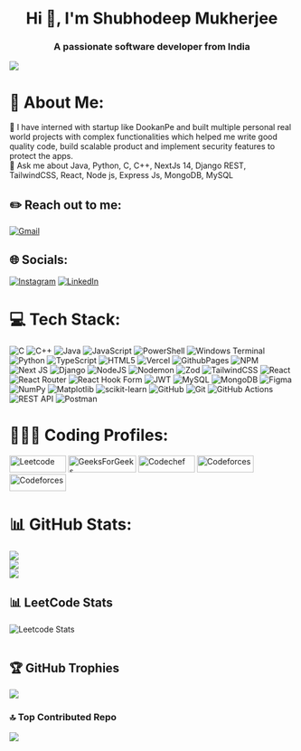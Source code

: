 <h1 align="center">Hi 👋, I'm Shubhodeep Mukherjee</h1>
<h3 align="center">A passionate software developer from India</h3>

[![](https://visitcount.itsvg.in/api?id=blackcat-007&icon=0&color=13)](https://visitcount.itsvg.in)
# 💫 About Me:
🔭 I have interned with startup like DookanPe and built multiple personal real world projects with complex functionalities which helped me write good quality code, build scalable product and implement security features to protect the apps. <br>💬 Ask me about Java, Python, C, C++, NextJs 14, Django REST, TailwindCSS, React, Node js, Express Js, MongoDB, MySQL<br>

## ✏️ Reach out to me: 
[![Gmail](https://img.shields.io/badge/Gmail-D14836?logo=gmail&logoColor=white)](mailto:shubhodeepmukherjee24@gmail.com)

## 🌐 Socials:
[![Instagram](https://img.shields.io/badge/Instagram-%23E4405F.svg?logo=Instagram&logoColor=white)](https://www.instagram.com/ghor_kuno_1010?igsh=MWNvZGFtN3psb3hubw==)
[![LinkedIn](https://img.shields.io/badge/LinkedIn-%230077B5.svg?logo=linkedin&logoColor=white)](https://linkedin.com/in/shubhodeepmukherjeewebdev)

# 💻 Tech Stack:
![C](https://img.shields.io/badge/c-%2300599C.svg?style=for-the-badge&logo=c&logoColor=white) ![C++](https://img.shields.io/badge/Code-C++-blue?style=flat&logo=c%2B%2B&logoColor=white)
 ![Java](https://img.shields.io/badge/java-%23ED8B00.svg?style=for-the-badge&logo=openjdk&logoColor=white) ![JavaScript](https://img.shields.io/badge/javascript-%23323330.svg?style=for-the-badge&logo=javascript&logoColor=%23F7DF1E) ![PowerShell](https://img.shields.io/badge/PowerShell-%235391FE.svg?style=for-the-badge&logo=powershell&logoColor=white) ![Windows Terminal](https://img.shields.io/badge/Windows%20Terminal-%234D4D4D.svg?style=for-the-badge&logo=windows-terminal&logoColor=white) ![Python](https://img.shields.io/badge/python-3670A0?style=for-the-badge&logo=python&logoColor=ffdd54) ![TypeScript](https://img.shields.io/badge/typescript-%23007ACC.svg?style=for-the-badge&logo=typescript&logoColor=white) ![HTML5](https://img.shields.io/badge/html5-%23E34F26.svg?style=for-the-badge&logo=html5&logoColor=white) ![Vercel](https://img.shields.io/badge/vercel-%23000000.svg?style=for-the-badge&logo=vercel&logoColor=white) ![GithubPages](https://img.shields.io/badge/github%20pages-121013?style=for-the-badge&logo=github&logoColor=white) ![NPM](https://img.shields.io/badge/NPM-%23CB3837.svg?style=for-the-badge&logo=npm&logoColor=white) ![Next JS](https://img.shields.io/badge/Next-black?style=for-the-badge&logo=next.js&logoColor=white) ![Django](https://img.shields.io/badge/Framework-Django-green?style=flat&logo=django) ![NodeJS](https://img.shields.io/badge/node.js-6DA55F?style=for-the-badge&logo=node.js&logoColor=white) ![Nodemon](https://img.shields.io/badge/NODEMON-%23323330.svg?style=for-the-badge&logo=nodemon&logoColor=%BBDEAD) ![Zod](https://img.shields.io/badge/zod-%233068b7.svg?style=for-the-badge&logo=zod&logoColor=white) ![TailwindCSS](https://img.shields.io/badge/tailwindcss-%2338B2AC.svg?style=for-the-badge&logo=tailwind-css&logoColor=white) ![React](https://img.shields.io/badge/react-%2320232a.svg?style=for-the-badge&logo=react&logoColor=%2361DAFB) ![React Router](https://img.shields.io/badge/React_Router-CA4245?style=for-the-badge&logo=react-router&logoColor=white) ![React Hook Form](https://img.shields.io/badge/React%20Hook%20Form-%23EC5990.svg?style=for-the-badge&logo=reacthookform&logoColor=white) ![JWT](https://img.shields.io/badge/JWT-black?style=for-the-badge&logo=JSON%20web%20tokens) ![MySQL](https://img.shields.io/badge/mysql-4479A1.svg?style=for-the-badge&logo=mysql&logoColor=white) ![MongoDB](https://img.shields.io/badge/MongoDB-%234ea94b.svg?style=for-the-badge&logo=mongodb&logoColor=white) ![Figma](https://img.shields.io/badge/figma-%23F24E1E.svg?style=for-the-badge&logo=figma&logoColor=white) ![NumPy](https://img.shields.io/badge/numpy-%23013243.svg?style=for-the-badge&logo=numpy&logoColor=white) ![Matplotlib](https://img.shields.io/badge/Matplotlib-%23ffffff.svg?style=for-the-badge&logo=Matplotlib&logoColor=black) ![scikit-learn](https://img.shields.io/badge/scikit--learn-%23F7931E.svg?style=for-the-badge&logo=scikit-learn&logoColor=white) ![GitHub](https://img.shields.io/badge/github-%23121011.svg?style=for-the-badge&logo=github&logoColor=white) ![Git](https://img.shields.io/badge/git-%23F05033.svg?style=for-the-badge&logo=git&logoColor=white) ![GitHub Actions](https://img.shields.io/badge/github%20actions-%232671E5.svg?style=for-the-badge&logo=githubactions&logoColor=white) ![REST API](https://img.shields.io/badge/API-REST-blue?style=flat&logo=swagger) ![Postman](https://img.shields.io/badge/Tool-Postman-orange?style=flat&logo=postman)



# 👨🏻‍💻 Coding Profiles:
<p align="left">
<a href="https://leetcode.com/u/shubhodeep_mukherjee/" target="blank">
    <img src="https://img.shields.io/badge/Leetcode-white?style=flat-square&logo=Leetcode&logoColor=black" alt="Leetcode" height="30" width="100"/></a>
<a href="https://www.geeksforgeeks.org/user/shubhodeepm9jut/" target="blank">
    <img src="https://img.shields.io/badge/GeeksForGeeks-white?style=flat-square&logo=GeeksForGeeks&logoColor=green" alt="GeeksForGeeks" height="30" width="120"/></a>
 <a href="https://www.codechef.com/users/shubhodeep_007" target="blank">
    <img src="https://img.shields.io/badge/Codechef-white?style=flat-square&logo=Codechef&logoColor=black" alt="Codechef" height="30" width="100"/></a>
<a href="https://codeforces.com/profile/shubhodeep_007" target="blank">
    <img src="https://img.shields.io/badge/Codeforces-white?style=flat-square&logo=Codeforces&logoColor=blue" alt="Codeforces" height="30" width="100"/></a> 
<a href="https://codeforces.com/profile/shubhodeep_007" target="blank">
    <img src="https://img.shields.io/badge/Practice-CodeStudio-orange?style=flat" alt="Codeforces" height="30" width="100"/></a> 
 
</p>


# 📊 GitHub Stats:
![](https://github-readme-stats.vercel.app/api?username=blackcat-007&theme=onedark&hide_border=false&include_all_commits=true&count_private=false)<br/>
![](https://github-readme-streak-stats.herokuapp.com/?user=sblackcat-007&theme=onedark&hide_border=false)<br/>
![](https://github-readme-stats.vercel.app/api/top-langs/?username=blackcat-007&theme=onedark&hide_border=false&include_all_commits=true&count_private=false&layout=compact)

## 📊 LeetCode Stats

![Leetcode Stats](https://leetcard.jacoblin.cool/shubhodeep_mukherjee?ext=contest)
<br><br>


## 🏆 GitHub Trophies
![](https://github-profile-trophy.vercel.app/?username=blackcat-007&theme=onedark&no-frame=true&no-bg=true&margin-w=4)

### 🔝 Top Contributed Repo
![](https://github-contributor-stats.vercel.app/api?username=blackcat-007&limit=5&theme=onedark&combine_all_yearly_contributions=true)


<!-- Proudly created with GPRM ( https://gprm.itsvg.in ) -->
